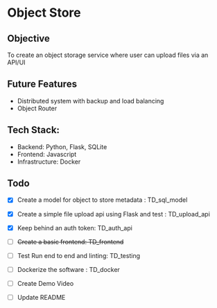 # Object Store  

## Objective  
To create an object storage service where user can upload files via an API/UI  

## Future Features  
- Distributed system with backup and load balancing
- Object Router

## Tech Stack:  
- Backend: Python, Flask, SQLite  
- Frontend: Javascript  
- Infrastructure: Docker  

## Todo
- [x] Create a model for object to store metadata : TD_sql_model   
- [x] Create a simple file upload api using Flask and test : TD_upload_api  
- [x] Keep behind an auth token: TD_auth_api  
- [ ] ~~Create a basic frontend: TD_frontend~~  
- [ ] Test Run end to end and linting: TD_testing  
- [ ] Dockerize the software : TD_docker  
- [ ] Create Demo Video  
- [ ] Update README  

